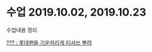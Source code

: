 # 수업 2019.10.02, 2019.10.23
수업내용 정리

[??? : 롯데팬들 기운차리게 티샤쓰 뿌려](https://github.com/chucksan/php_201840206/blob/master/201840206_김민우_Php%206주차%2C%209주차%20보고서.pptx)